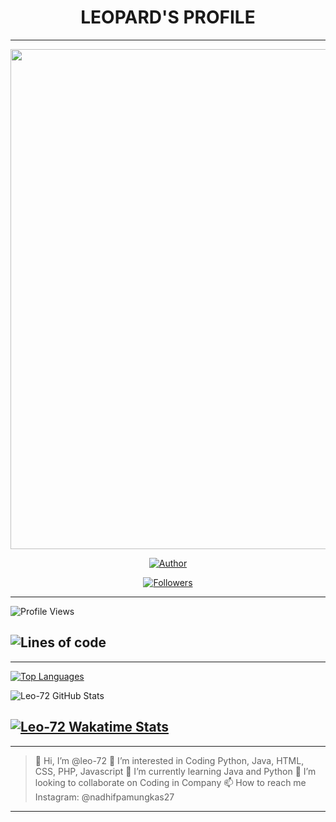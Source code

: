 <h1 align="center">LEOPARD'S PROFILE</h1>

---
<p align="center">
  <img src="https://github.com/leo-72/leo-72/blob/main/media/Nero2.jpg" width=800 height=800/>
</p>

<p align="center">
<a href="https://github.com/leo-72"><img title="Author" src="https://img.shields.io/badge/Github-Leopard-red.svg?style=for-the-badge&logo=github"></a>
</p>

<p align="center">
<a href="https://github.com/leo-72/followers"><img title="Followers" src="https://img.shields.io/github/followers/leo-72?color=blue&style=flat-square"></a>
</p>

---
![Profile Views](http://img.shields.io/badge/Profile%20Views-269-blue)

![Lines of code](https://img.shields.io/badge/I%27ve%20Written-497607%20lines%20of%20code-blue)
---

---
[![Top Languages](https://github-readme-stats.vercel.app/api/top-langs/?username=leo-72&layout=compact)](https://github.com/anuraghazra/github-readme-stats)

![Leo-72 GitHub Stats](https://github-readme-stats.vercel.app/api?username=leo-72&show_icons=true&theme=dracula)

[![Leo-72 Wakatime Stats](https://github-readme-stats.vercel.app/api/wakatime?username=willianrod)](https://github.com/anuraghazra/github-readme-stats)
---

---
> 👋 Hi, I’m @leo-72
> 👀 I’m interested in Coding Python, Java, HTML, CSS, PHP, Javascript
> 🌱 I’m currently learning Java and Python
> 💞️ I’m looking to collaborate on Coding in Company
> 📫 How to reach me Instagram: @nadhifpamungkas27
---
